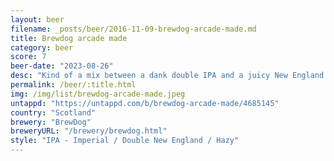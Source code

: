 ```yaml
---
layout: beer
filename: _posts/beer/2016-11-09-brewdog-arcade-made.md
title: Brewdog arcade made
category: beer
score: 7
beer-date: "2023-08-26"
desc: "Kind of a mix between a dank double IPA and a juicy New England IPA. It’s ok but lacking a strong punchy flavour"
permalink: /beer/:title.html
img: /img/list/brewdog-arcade-made.jpeg
untappd: "https://untappd.com/b/brewdog-arcade-made/4685145"
country: "Scotland"
brewery: "BrewDog"
breweryURL: "/brewery/brewdog.html"
style: "IPA - Imperial / Double New England / Hazy"
---
```

